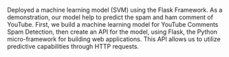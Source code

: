 
Deployed a machine learning model (SVM) using the Flask Framework. As a demonstration, our model help to predict the spam and ham comment of YouTube. First, we build a machine learning model for YouTube Comments Spam Detection, then create an API for the model, using Flask, the Python micro-framework for building web applications. This API allows us to utilize predictive capabilities through HTTP requests.
